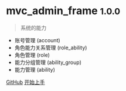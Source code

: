 # mvc_admin_frame <small>1.0.0</small>

> 系统的能力
- 账号管理 (account)
- 角色能力关系管理 (role_ability)
- 角色管理 (role)
- 能力分组管理 (ability_group)
- 能力管理 (ability)

[GitHub](https://github.com/smarty-kiki/mvc_admin_frame)
[开始上手](intro)
